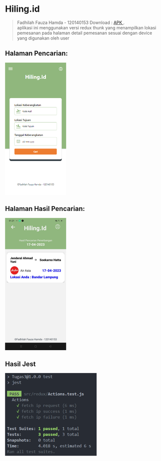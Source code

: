 # Hiling.id
>Fadhilah Fauza Hamda - 120140153
Download : <a href="https://expo.dev/artifacts/eas/mehJ4FTxcwRpVKDZRc9fhu.apk">APK </a>. <br/>
aplikasi ini menggunakan versi redux thunk yang menampilkan lokasi pemesanan pada halaman detail pemesanan sesuai dengan device yang digunakan oleh user 

## Halaman Pencarian:
<img src="assets/home.png" width="200px">

## Halaman Hasil Pencarian:
<img src="assets/hasil.jpg" width="200px">

## Hasil Jest
<img src="assets/jest.png" width="300px">
